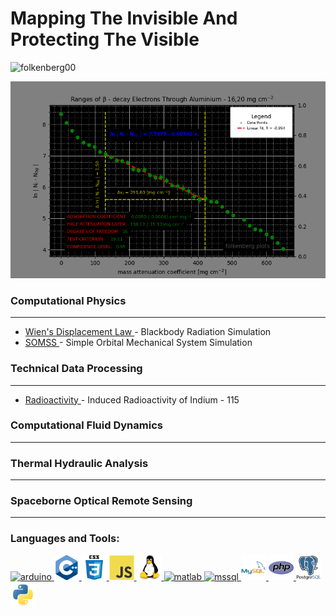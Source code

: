 <html>
<h1 align="left" >Mapping The Invisible And Protecting The Visible</h1>
<p align="left"> <img src="https://komarev.com/ghpvc/?username=folkenberg00&label=Profile%20views&color=0e75b6&style=flat" alt="folkenberg00" /> </p>
<p align='center'><img src="https://github.com/folkenberg00/folkenberg00/blob/main/plot.png" alt="folkenberg00" /></p>
<h3 align="left">Computational Physics</h3>
<hr width="100%" color="white" size="2px"/>
<ul>
  <li><a href="https://github.com/folkenberg00/Blackbody-Radiation-Simulation">Wien's Displacement Law </a>- Blackbody Radiation Simulation</li>
  <li><a href="https://github.com/folkenberg00/Simple-Orbital-Mechanical-System-Simulation-SOMSS">SOMSS </a>- Simple Orbital Mechanical System Simulation</li>
</ul>
<h3 align="left">Technical Data Processing</h3>
<hr width="100%" color="white" size="2px"/>
<ul>
  <li><a href="https://github.com/folkenberg00/Induced-Radioactivity-of-Indium-115">Radioactivity </a>- Induced Radioactivity of Indium - 115</li>
</ul>
<h3 align="left">Computational Fluid Dynamics</h3>
<hr width="100%" color="white" size="2px"/>
<h3 align="left">Thermal Hydraulic Analysis</h3>
<hr width="100%" color="white" size="2px"/>
<h3 align="left">Spaceborne Optical Remote Sensing</h3>
<hr width="100%" color="white" size="2px"/>

<h3 align="left">Languages and Tools:</h3>
<p align="left"> <a href="https://www.arduino.cc/" target="_blank" rel="noreferrer"> <img src="https://cdn.worldvectorlogo.com/logos/arduino-1.svg" alt="arduino" width="40" height="40"/> </a> <a href="https://www.w3schools.com/cpp/" target="_blank" rel="noreferrer"> <img src="https://raw.githubusercontent.com/devicons/devicon/master/icons/cplusplus/cplusplus-original.svg" alt="cplusplus" width="40" height="40"/> </a> <a href="https://www.w3schools.com/css/" target="_blank" rel="noreferrer"> <img src="https://raw.githubusercontent.com/devicons/devicon/master/icons/css3/css3-original-wordmark.svg" alt="css3" width="40" height="40"/> </a> <a href="https://developer.mozilla.org/en-US/docs/Web/JavaScript" target="_blank" rel="noreferrer"> <img src="https://raw.githubusercontent.com/devicons/devicon/master/icons/javascript/javascript-original.svg" alt="javascript" width="40" height="40"/> </a> <a href="https://www.linux.org/" target="_blank" rel="noreferrer"> <img src="https://raw.githubusercontent.com/devicons/devicon/master/icons/linux/linux-original.svg" alt="linux" width="40" height="40"/> </a> <a href="https://www.mathworks.com/" target="_blank" rel="noreferrer"> <img src="https://upload.wikimedia.org/wikipedia/commons/2/21/Matlab_Logo.png" alt="matlab" width="40" height="40"/> </a> <a href="https://www.microsoft.com/en-us/sql-server" target="_blank" rel="noreferrer"> <img src="https://www.svgrepo.com/show/303229/microsoft-sql-server-logo.svg" alt="mssql" width="40" height="40"/> </a> <a href="https://www.mysql.com/" target="_blank" rel="noreferrer"> <img src="https://raw.githubusercontent.com/devicons/devicon/master/icons/mysql/mysql-original-wordmark.svg" alt="mysql" width="40" height="40"/> </a> <a href="https://www.php.net" target="_blank" rel="noreferrer"> <img src="https://raw.githubusercontent.com/devicons/devicon/master/icons/php/php-original.svg" alt="php" width="40" height="40"/> </a> <a href="https://www.postgresql.org" target="_blank" rel="noreferrer"> <img src="https://raw.githubusercontent.com/devicons/devicon/master/icons/postgresql/postgresql-original-wordmark.svg" alt="postgresql" width="40" height="40"/> </a> <a href="https://www.python.org" target="_blank" rel="noreferrer"> <img src="https://raw.githubusercontent.com/devicons/devicon/master/icons/python/python-original.svg" alt="python" width="40" height="40"/> </a> </p>
</html>
